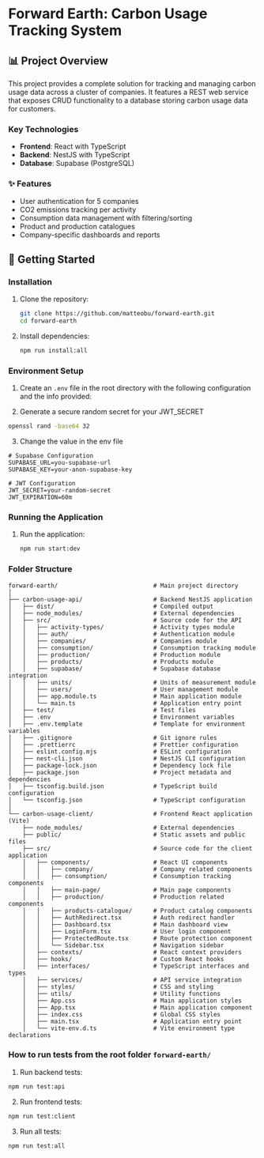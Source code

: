 # Forward Earth: Carbon Usage Tracking System

## 📊 Project Overview

This project provides a complete solution for tracking and managing carbon usage data across a cluster of companies. It features a REST web service that exposes CRUD functionality to a database storing carbon usage data for customers.

### Key Technologies

- **Frontend**: React with TypeScript
- **Backend**: NestJS with TypeScript
- **Database**: Supabase (PostgreSQL)

### ✨ Features

- User authentication for 5 companies
- CO2 emissions tracking per activity
- Consumption data management with filtering/sorting
- Product and production catalogues
- Company-specific dashboards and reports

## 🚀 Getting Started

### Installation

1. Clone the repository:

   ```bash
   git clone https://github.com/matteobu/forward-earth.git
   cd forward-earth
   ```

2. Install dependencies:
   ```bash
   npm run install:all
   ```

### Environment Setup

1. Create an `.env` file in the root directory with the following configuration and the info provided:

2. Generate a secure random secret for your JWT_SECRET

```bash
openssl rand -base64 32
```

3. Change the value in the env file

```
# Supabase Configuration
SUPABASE_URL=you-supabase-url
SUPABASE_KEY=your-anon-supabase-key

# JWT Configuration
JWT_SECRET=your-random-secret
JWT_EXPIRATION=60m
```

### Running the Application

1. Run the application:
   ```bash
   npm run start:dev
   ```

### Folder Structure

```​
forward-earth/                           # Main project directory
│
├── carbon-usage-api/                    # Backend NestJS application
│   ├── dist/                            # Compiled output
│   ├── node_modules/                    # External dependencies
│   ├── src/                             # Source code for the API
│   │   ├── activity-types/              # Activity types module
│   │   ├── auth/                        # Authentication module
│   │   ├── companies/                   # Companies module
│   │   ├── consumption/                 # Consumption tracking module
│   │   ├── production/                  # Production module
│   │   ├── products/                    # Products module
│   │   ├── supabase/                    # Supabase database integration
│   │   ├── units/                       # Units of measurement module
│   │   ├── users/                       # User management module
│   │   ├── app.module.ts                # Main application module
│   │   └── main.ts                      # Application entry point
│   ├── test/                            # Test files
│   ├── .env                             # Environment variables
│   ├── .env.template                    # Template for environment variables
│   ├── .gitignore                       # Git ignore rules
│   ├── .prettierrc                      # Prettier configuration
│   ├── eslint.config.mjs                # ESLint configuration
│   ├── nest-cli.json                    # NestJS CLI configuration
│   ├── package-lock.json                # Dependency lock file
│   ├── package.json                     # Project metadata and dependencies
│   ├── tsconfig.build.json              # TypeScript build configuration
│   └── tsconfig.json                    # TypeScript configuration
│
└── carbon-usage-client/                 # Frontend React application (Vite)
    ├── node_modules/                    # External dependencies
    ├── public/                          # Static assets and public files
    ├── src/                             # Source code for the client application
    │   ├── components/                  # React UI components
    │   │   ├── company/                 # Company related components
    │   │   ├── consumption/             # Consumption tracking components
    │   │   ├── main-page/               # Main page components
    │   │   ├── production/              # Production related components
    │   │   ├── products-catalogue/      # Product catalog components
    │   │   ├── AuthRedirect.tsx         # Auth redirect handler
    │   │   ├── Dashboard.tsx            # Main dashboard view
    │   │   ├── LoginForm.tsx            # User login component
    │   │   ├── ProtectedRoute.tsx       # Route protection component
    │   │   └── Sidebar.tsx              # Navigation sidebar
    │   ├── contexts/                    # React context providers
    │   ├── hooks/                       # Custom React hooks
    │   ├── interfaces/                  # TypeScript interfaces and types
    │   ├── services/                    # API service integration
    │   ├── styles/                      # CSS and styling
    │   ├── utils/                       # Utility functions
    │   ├── App.css                      # Main application styles
    │   ├── App.tsx                      # Main application component
    │   ├── index.css                    # Global CSS styles
    │   ├── main.tsx                     # Application entry point
    │   └── vite-env.d.ts                # Vite environment type declarations
```

### How to run tests from the root folder `forward-earth/`

1. Run backend tests:

```bash
npm run test:api
```

2. Run frontend tests:

```bash
npm run test:client
```

3. Run all tests:

```bash
npm run test:all
```
